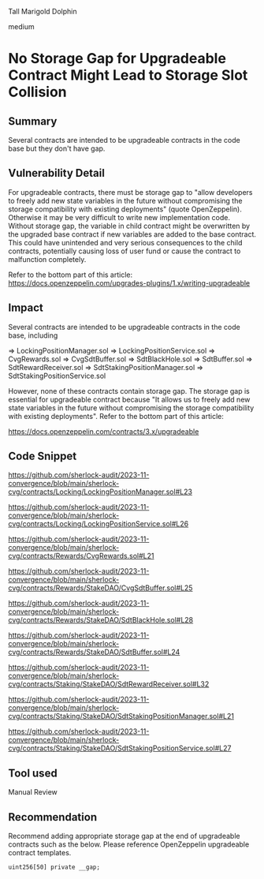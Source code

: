 Tall Marigold Dolphin

medium

# No Storage Gap for Upgradeable Contract Might Lead to Storage Slot Collision

## Summary

Several contracts are intended to be upgradeable contracts in the code base but they don't have gap.

## Vulnerability Detail

For upgradeable contracts, there must be storage gap to "allow developers to freely add new state variables in the future without compromising the storage compatibility with existing deployments" (quote OpenZeppelin). Otherwise it may be very difficult to write new implementation code. Without storage gap, the variable in child contract might be overwritten by the upgraded base contract if new variables are added to the base contract. This could have unintended and very serious consequences to the child contracts, potentially causing loss of user fund or cause the contract to malfunction completely.

Refer to the bottom part of this article: https://docs.openzeppelin.com/upgrades-plugins/1.x/writing-upgradeable

## Impact

Several contracts are intended to be upgradeable contracts in the code base, including

=> LockingPositionManager.sol
=> LockingPositionService.sol
=> CvgRewards.sol
=> CvgSdtBuffer.sol
=> SdtBlackHole.sol
=> SdtBuffer.sol
=> SdtRewardReceiver.sol
=> SdtStakingPositionManager.sol
=> SdtStakingPositionService.sol

However, none of these contracts contain storage gap. The storage gap is essential for upgradeable contract because "It allows us to freely add new state variables in the future without compromising the storage compatibility with existing deployments". Refer to the bottom part of this article:

https://docs.openzeppelin.com/contracts/3.x/upgradeable

## Code Snippet

https://github.com/sherlock-audit/2023-11-convergence/blob/main/sherlock-cvg/contracts/Locking/LockingPositionManager.sol#L23

https://github.com/sherlock-audit/2023-11-convergence/blob/main/sherlock-cvg/contracts/Locking/LockingPositionService.sol#L26

https://github.com/sherlock-audit/2023-11-convergence/blob/main/sherlock-cvg/contracts/Rewards/CvgRewards.sol#L21

https://github.com/sherlock-audit/2023-11-convergence/blob/main/sherlock-cvg/contracts/Rewards/StakeDAO/CvgSdtBuffer.sol#L25

https://github.com/sherlock-audit/2023-11-convergence/blob/main/sherlock-cvg/contracts/Rewards/StakeDAO/SdtBlackHole.sol#L28

https://github.com/sherlock-audit/2023-11-convergence/blob/main/sherlock-cvg/contracts/Rewards/StakeDAO/SdtBuffer.sol#L24

https://github.com/sherlock-audit/2023-11-convergence/blob/main/sherlock-cvg/contracts/Staking/StakeDAO/SdtRewardReceiver.sol#L32

https://github.com/sherlock-audit/2023-11-convergence/blob/main/sherlock-cvg/contracts/Staking/StakeDAO/SdtStakingPositionManager.sol#L21

https://github.com/sherlock-audit/2023-11-convergence/blob/main/sherlock-cvg/contracts/Staking/StakeDAO/SdtStakingPositionService.sol#L27

## Tool used

Manual Review

## Recommendation

Recommend adding appropriate storage gap at the end of upgradeable contracts such as the below. Please reference OpenZeppelin upgradeable contract templates.

```uint256[50] private __gap;```